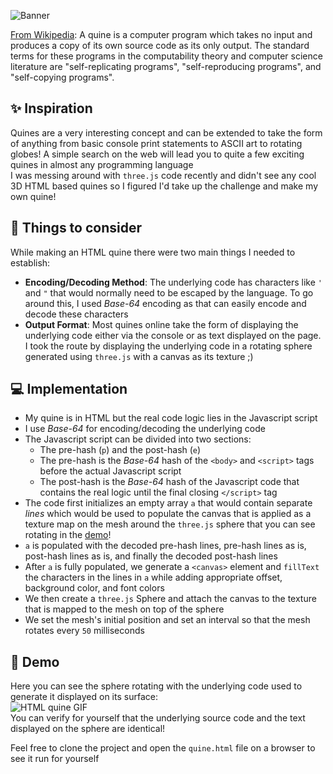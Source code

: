![Banner](https://github.com/nvsriram/quine/assets/50625504/4faae768-d078-49a4-a70e-5143a0907786)

[From Wikipedia](https://en.wikipedia.org/wiki/Quine_(computing)): A quine is a computer program which takes no input and produces a copy of its own source code as its only output. The standard terms for these programs in the computability theory and computer science literature are "self-replicating programs", "self-reproducing programs", and "self-copying programs".

## ✨ Inspiration

Quines are a very interesting concept and can be extended to take the form of anything from basic console print statements to ASCII art to rotating globes! A simple search on the web will lead you to quite a few exciting quines in almost any programming language <br/>
I was messing around with `three.js` code recently and didn't see any cool 3D HTML based quines so I figured I'd take up the challenge and make my own quine!

## 💭 Things to consider

While making an HTML quine there were two main things I needed to establish:
* **Encoding/Decoding Method**: The underlying code has characters like `'` and `"` that would normally need to be escaped by the language. To go around this, I used _Base-64_ encoding as that can easily encode and decode these characters
* **Output Format**: Most quines online take the form of displaying the underlying code either via the console or as text displayed on the page. I took the route by displaying the underlying code in a rotating sphere generated using `three.js` with a canvas as its texture ;)


## 💻 Implementation

* My quine is in HTML but the real code logic lies in the Javascript script
* I use _Base-64_ for encoding/decoding the underlying code
* The Javascript script can be divided into two sections:
  - The pre-hash (`p`) and the post-hash (`e`)
  - The pre-hash is the _Base-64_ hash of the `<body>` and `<script>` tags before the actual Javascript script
  - The post-hash is the _Base-64_ hash of the Javascript code that contains the real logic until the final closing `</script>` tag
* The code first initializes an empty array `a` that would contain separate <i title="separated by \n">lines</i> which would be used to populate the canvas that is applied as a texture map on the mesh around the `three.js` sphere that you can see rotating in the [demo](#demo)!
* `a` is populated with the decoded pre-hash lines, pre-hash lines as is, post-hash lines as is, and finally the decoded post-hash lines
* After `a` is fully populated, we generate a `<canvas>` element and `fillText` the characters in the lines in `a` while adding appropriate offset, background color, and font colors
* We then create a `three.js` Sphere and attach the canvas to the texture that is mapped to the mesh on top of the sphere
* We set the mesh's initial position and set an interval so that the mesh rotates every `50` milliseconds

## 🚀 Demo

Here you can see the sphere rotating with the underlying code used to generate it displayed on its surface: <br />
![HTML quine GIF](https://github.com/nvsriram/quine/blob/main/quine.gif?raw=true) <br />
You can verify for yourself that the underlying source code and the text displayed on the sphere are identical!

Feel free to clone the project and open the `quine.html` file on a browser to see it run for yourself
